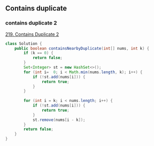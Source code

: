 ## Contains duplicate

### contains duplicate 2
[219. Contains Duplicate 2](https://leetcode.com/problems/contains-duplicate-ii/)

```java
class Solution {
    public boolean containsNearbyDuplicate(int[] nums, int k) {
        if (k == 0) {
            return false;
        }
        Set<Integer> st = new HashSet<>();
        for (int i=  0; i < Math.min(nums.length, k); i++) {
            if (!st.add(nums[i])) {
                return true;
            }
        }
        
        for (int i = k; i < nums.length; i++) {
            if (!st.add(nums[i])) {
                return true;
            }
            st.remove(nums[i - k]);
        }
        return false;
    }
}
```
